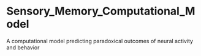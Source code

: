 # Sensory_Memory_Computational_Model
A computational model predicting paradoxical outcomes of neural activity and behavior
